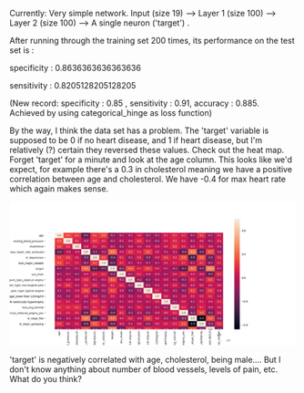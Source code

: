 Currently:  Very simple network.  Input (size 19) --> Layer 1 (size 100) --> Layer 2 (size 100) --> A single neuron ('target') .

After running through the training set 200 times, its performance on the test set is :

specificity :  0.8636363636363636

sensitivity :  0.8205128205128205



(New record:  specificity :  0.85 ,   sensitivity : 0.91,  accuracy : 0.885.  Achieved by using categorical_hinge as loss function)


By the way, I think the data set has a problem.  The 'target' variable is supposed to be 0 if no heart disease, and 1 if heart disease, but I'm relatively (?) certain they reversed these values.  Check out the heat map.  Forget 'target' for a minute and look at the age column.  This looks like we'd expect, for example there's a 0.3 in cholesterol meaning we have a positive correlation between age and cholesterol.  We have -0.4 for max heart rate which again makes sense.

 ![Heatmap](/Images/heatmap.png)

'target' is negatively correlated with age, cholesterol, being male....   But I don't know anything about number of blood vessels, levels of pain, etc.  What do you think?
